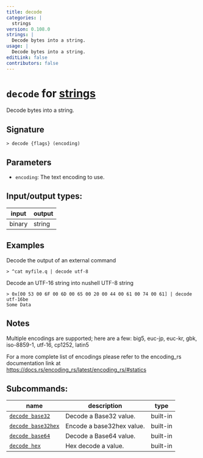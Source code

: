 ```yaml
---
title: decode
categories: |
  strings
version: 0.108.0
strings: |
  Decode bytes into a string.
usage: |
  Decode bytes into a string.
editLink: false
contributors: false
---
```

<!-- This file is automatically generated. Please edit the command in https://github.com/nushell/nushell instead. -->

# `decode` for [strings](/commands/categories/strings.md)

<div class='command-title'>Decode bytes into a string.</div>

## Signature

```> decode {flags} (encoding)```

## Parameters

 -  `encoding`: The text encoding to use.


## Input/output types:

| input  | output |
| ------ | ------ |
| binary | string |
## Examples

Decode the output of an external command
```nu
> ^cat myfile.q | decode utf-8

```

Decode an UTF-16 string into nushell UTF-8 string
```nu
> 0x[00 53 00 6F 00 6D 00 65 00 20 00 44 00 61 00 74 00 61] | decode utf-16be
Some Data
```

## Notes
Multiple encodings are supported; here are a few:
big5, euc-jp, euc-kr, gbk, iso-8859-1, utf-16, cp1252, latin5

For a more complete list of encodings please refer to the encoding_rs
documentation link at https://docs.rs/encoding_rs/latest/encoding_rs/#statics

## Subcommands:

| name                                                     | description               | type     |
| -------------------------------------------------------- | ------------------------- | -------- |
| [`decode base32`](/commands/docs/decode_base32.md)       | Decode a Base32 value.    | built-in |
| [`decode base32hex`](/commands/docs/decode_base32hex.md) | Encode a base32hex value. | built-in |
| [`decode base64`](/commands/docs/decode_base64.md)       | Decode a Base64 value.    | built-in |
| [`decode hex`](/commands/docs/decode_hex.md)             | Hex decode a value.       | built-in |